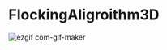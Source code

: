 # FlockingAligroithm3D

![ezgif com-gif-maker](https://user-images.githubusercontent.com/50667930/177050406-2f9b4d6e-499b-433d-8faa-daaaf41a70cb.gif)
